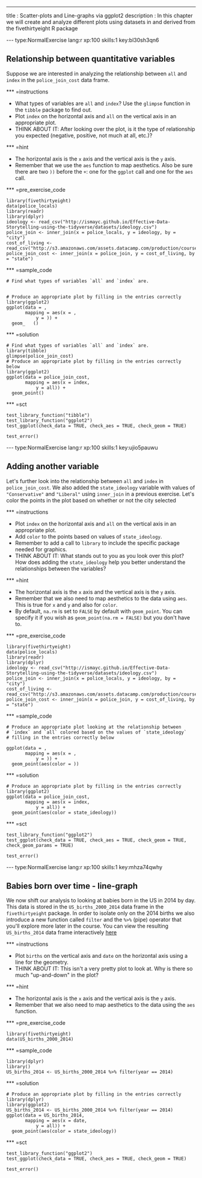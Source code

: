 ---
title       : Scatter-plots and Line-graphs via ggplot2
description : In this chapter we will create and analyze different plots using datasets in and derived from the fivethirtyeight R package


--- type:NormalExercise lang:r xp:100 skills:1 key:bl30sh3qn6
## Relationship between quantitative variables

Suppose we are interested in analyzing the relationship between `all` and `index` in the
`police_join_cost` data frame.

*** =instructions
- What types of variables are `all` and `index`?  Use the `glimpse` function in the `tibble` package to find out.
- Plot `index` on the horizontal axis and `all` on the vertical axis in an appropriate plot.
- THINK ABOUT IT:  After looking over the plot, is it the type of relationship you expected (negative, positive, not much at all, etc.)?

*** =hint
- The horizontal axis is the `x` axis and the vertical axis is the `y` axis.
- Remember that we use the `aes` function to map aesthetics.  Also be sure there are two `))` before the `+`:  one for the `ggplot` call and one for the `aes` call.

*** =pre_exercise_code
```{r}
library(fivethirtyeight)
data(police_locals)
library(readr)
library(dplyr)
ideology <- read_csv("http://ismayc.github.io/Effective-Data-Storytelling-using-the-tidyverse/datasets/ideology.csv")
police_join <- inner_join(x = police_locals, y = ideology, by = "city")
cost_of_living <- read_csv("http://s3.amazonaws.com/assets.datacamp.com/production/course_3085/datasets/cost_of_living.csv")
police_join_cost <- inner_join(x = police_join, y = cost_of_living, by = "state")
```

*** =sample_code
```{r}
# Find what types of variables `all` and `index` are.


# Produce an appropriate plot by filling in the entries correctly
library(ggplot2)
ggplot(data = ,
       mapping = aes(x = ,
           y = )) +
  geom_   ()
```

*** =solution
```{r}
# Find what types of variables `all` and `index` are.
library(tibble)
glimpse(police_join_cost)
# Produce an appropriate plot by filling in the entries correctly below
library(ggplot2)
ggplot(data = police_join_cost,
       mapping = aes(x = index,
           y = all)) +
  geom_point()
```

*** =sct
```{r}
test_library_function("tibble")
test_library_function("ggplot2")
test_ggplot(check_data = TRUE, check_aes = TRUE, check_geom = TRUE)

test_error()
```


--- type:NormalExercise lang:r xp:100 skills:1 key:ujio5pauwu
## Adding another variable

Let's further look into the relationship between `all` and `index` in
`police_join_cost`.  We also added the `state_ideology` variable with values of `"Conservative"` and `"Liberal"` using `inner_join` in a previous exercise.  Let's color
the points in the plot based on whether or not the city selected

*** =instructions
- Plot `index` on the horizontal axis and `all` on the vertical axis in an appropriate plot.
- Add `color` to the points based on values of `state_ideology`.
- Remember to add a call to `library` to include the specific package needed for graphics.
- THINK ABOUT IT:  What stands out to you as you look over this plot?  How does adding the
`state_ideology` help you better understand the relationships between the variables?

*** =hint
- The horizontal axis is the `x` axis and the vertical axis is the `y` axis.
- Remember that we also need to map aesthetics to the data using `aes`.  This is true for `x` and `y` and also for `color`.
- By default, `na.rm` is set to `FALSE` by default with `geom_point`.  You can specify it if you wish as `geom_point(na.rm = FALSE)` but you don't have to.

*** =pre_exercise_code
```{r}
library(fivethirtyeight)
data(police_locals)
library(readr)
library(dplyr)
ideology <- read_csv("http://ismayc.github.io/Effective-Data-Storytelling-using-the-tidyverse/datasets/ideology.csv")
police_join <- inner_join(x = police_locals, y = ideology, by = "city")
cost_of_living <- read_csv("http://s3.amazonaws.com/assets.datacamp.com/production/course_3085/datasets/cost_of_living.csv")
police_join_cost <- inner_join(x = police_join, y = cost_of_living, by = "state")
```

*** =sample_code
```{r}
# Produce an appropriate plot looking at the relationship between
# `index` and `all` colored based on the values of `state_ideology`
# filling in the entries correctly below

ggplot(data = ,
       mapping = aes(x = ,
           y = )) +
  geom_point(aes(color = ))
```

*** =solution
```{r}
# Produce an appropriate plot by filling in the entries correctly
library(ggplot2)
ggplot(data = police_join_cost,
       mapping = aes(x = index,
           y = all)) +
  geom_point(aes(color = state_ideology))
```

*** =sct
```{r}
test_library_function("ggplot2")
test_ggplot(check_data = TRUE, check_aes = TRUE, check_geom = TRUE, check_geom_params = TRUE)

test_error()
```

--- type:NormalExercise lang:r xp:100 skills:1 key:mhza74qwhy
## Babies born over time - line-graph

We now shift our analysis to looking at babies born in the US in 2014 by day.  This data is stored
in the `US_births_2000_2014` data frame in the `fivethirtyeight` package.  In order to isolate only
on the 2014 births we also introduce a new function called `filter` and the `%>%` (pipe) operator that you'll explore more later in the course.  You can view the resulting `US_births_2014` data frame interactively [here](https://ismayc.github.io/Effective-Data-Storytelling-using-the-tidyverse/US_births_2014.html)

*** =instructions
- Plot `births` on the vertical axis and `date` on the horizontal axis using a line for the geometry.
- THINK ABOUT IT:  This isn't a very pretty plot to look at. Why is there so much "up-and-down" in the plot?

*** =hint
- The horizontal axis is the `x` axis and the vertical axis is the `y` axis.
- Remember that we also need to map aesthetics to the data using the `aes` function.

*** =pre_exercise_code
```{r}
library(fivethirtyeight)
data(US_births_2000_2014)
```

*** =sample_code
```{r}
library(dplyr)
library()
US_births_2014 <- US_births_2000_2014 %>% filter(year == 2014)

```

*** =solution
```{r}
# Produce an appropriate plot by filling in the entries correctly
library(dplyr)
library(ggplot2)
US_births_2014 <- US_births_2000_2014 %>% filter(year == 2014)
ggplot(data = US_births_2014,
       mapping = aes(x = date,
           y = all)) +
  geom_point(aes(color = state_ideology))
```

*** =sct
```{r}
test_library_function("ggplot2")
test_ggplot(check_data = TRUE, check_aes = TRUE, check_geom = TRUE)

test_error()
```


